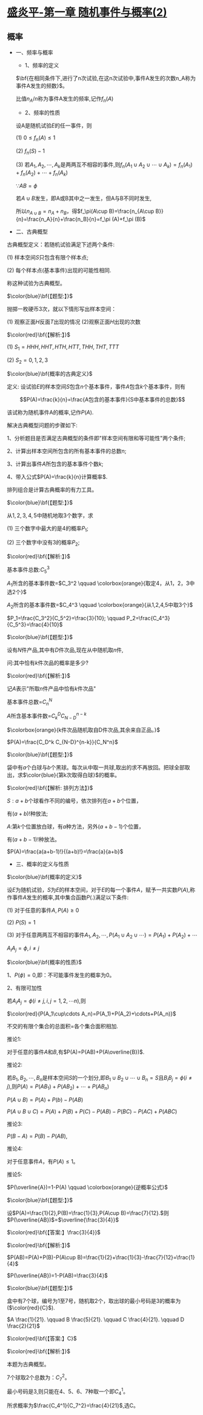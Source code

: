 # [盛炎平-第一章 随机事件与概率(2)](https://www.bilibili.com/video/BV1XJ411173b?p=4)

## 概率

- 一、频率与概率

  - 1、频率的定义

  $\bf{在相同条件下,进行了n次试验,在这n次试验中,事件A发生的次数n_A称为事件A发生的频数}$。

  比值$n_A/n$称为事件A发生的频率,记作$f_n (A)$

  - 2、频率的性质

  设A是随机试验$E$的任一事件，则

  (1) $0\leq f_n(A)\leq 1$

  (2) $f_n(S)-1$

  (3) 若$A_1,A_2,\cdots,A_k$是两两互不相容的事件,则$f_n(A_1\cup A_2\cup\cdots\cup A_k)=f_n(A_1)+f_n(A_2)+\cdots+f_n(A_k)$

  $\because AB=\phi$

  若$A\cup B$发生，即A或B其中之一发生，但A与B不同时发生,
  
  所以$n_{A\cup B}=n_A+n_B$，得$f_\pi(A\cup B)=\frac{n_{A\cup B}}{n}=\frac{n_A}{n}+\frac{n_B}{n}=f_\pi (A)+f_\pi (B)$

- 二、古典概型

古典概型定义：若随机试验满足下述两个条件:

(1) 样本空间$S$只包含有限个样本点;

(2) 每个样本点(基本事件)出现的可能性相同.

称这种试验为古典概型。

$\color{blue}\bf{【题型:】}$
  
抛掷一枚硬币3次，就以下情形写出样本空间：

(1) 观察正面$H$反面$T$出现的情况  (2)观察正面$H$出现的次数

$\color{red}\bf{【解析:】}$

(1) $S_1={HHH,HHT,HTH,HTT,THH,THT,TTT}$

(2) $S_2={0,1,2,3}$

$\color{blue}\bf{概率的古典定义}$

定义: 设试验$E$的样本空间$S$包含$n$个基本事件，事件$A$包含$k$个基本事件，则有

$$P(A)=\frac{k}{n}=\frac{A包含的基本事件}{S中基本事件的总数}$$

该试称为随机事件A的概率,记作$P(A)$.

解决古典概型问题的步骤如下:

1、分析题目是否满足古典概型的条件即"样本空间有限和等可能性"两个条件;

2、计算出样本空间所包含的所有基本事件的总数$n$;

3、计算出事件$A$所包含的基本事件个数$k$;

4、带入公式$P(A)=\frac{k}{n}计算概率$.

排列组合是计算古典概率的有力工具。

$\color{blue}\bf{【题型:】}$

从${1,2,3,4,5}$中随机地取3个数字，求

(1) 三个数字中最大的是4的概率$P_1$;

(2) 三个数字中没有3的概率$P_2$;

$\color{red}\bf{【解析:】}$

基本事件总数:$C_5^3$

$A_1$所含的基本事件数=$C_3^2 \qquad \colorbox{orange}{取定4，从1，2，3中选2个}$

$A_2$所含的基本事件数=$C_4^3 \qquad \colorbox{orange}{从1,2,4,5中取3个}$

$P_1=\frac{C_3^2}{C_5^2}=\frac{3}{10}; \qquad P_2=\frac{C_4^3}{C_5^3}=\frac{4}{10}$

$\color{blue}\bf{【题型:】}$

设有$N$件产品,其中有$D$件次品,现在从中随机取$n$件,

问:其中恰有$k$件次品的概率是多少?

$\color{red}\bf{【解析:】}$

记$A$表示"所取$n$件产品中恰有$k$件次品"

基本事件总数=$C_n^N$

$A$所含基本事件数=$C_k^D C_{N-D}^{n-k}$

$\colorbox{orange}{k件次品随机取自D件次品,其余来自正品。}$

$P(A)=\frac{C_D^k C_{N-D}^{n-k}}{C_N^n}$

$\color{blue}\bf{【题型:】}$

袋中有$a$个白球与$b$个黑球。每次从中取一共球,取出的求不再放回。把球全部取出，求$\color{blue}{第k次取得白球}$的概率。

$\color{red}\bf{【解析: 排列方法】}$

$S:a+b$个球看作不同的编号，依次排列在$a+b$个位置，

有$(a+b)!$种放法;

$A:$第$k$个位置放白球，有$a$种方法，另外$(a+b-1)$个位置，

有$(a+b-1)!$种放法。

$P(A)=\frac{a(a+b-1)!}{(a+b)!}=\frac{a}{a+b}$

- 三、概率的定义与性质

$\color{blue}\bf{概率的定义}$

设$E$为随机试验，$S$为$E$的样本空间，对于$E$的每一个事件$A$，赋予一共实数$P(A)$,称作事件$A$发生的概率,其中集合函数$P(.)$满足以下条件:

(1) 对于任意的事件$A,P(A)\geq 0$

(2) $P(S)=1$

(3) 对于任意两两互不相容的事件$A_1,A_2,\cdots,P(A_1\cup A_2 \cup \cdots)=P(A_1)+P(A_2)+\cdots$

$A_i A_j=\phi,i\neq j$

$\color{blue}\bf{概率的性质}$

1、$P(\phi)=0$,即：不可能事件发生的概率为0。

2、有限可加性

若$A_i A_j=\phi(i\neq j,i,j=1,2,\cdots n)$,则

$\color{red}{P(A_1\cup\cdots A_n)=P(A_1)+P(A_2)+\cdots+P(A_n)}$

不交的有限个集合的总面积=各个集合面积相加.

推论1:

对于任意的事件$A$和$B$,有$P(A)=P(AB)+P(A\overline{B})$.

推论2:

若$B_1,B_2,\cdots,B_n$是样本空间$S$的一个划分,即$B_1 \cup B_2\cup\cdots\cup B_n=S$且$B_i B_j=\phi(i\neq j)$,则$P(A)=P(A B_1)+P(A B_2)+\cdots+P(A B_n)$

$P(A\cup B)=P(A)+P(b)-P(AB)$

$P(A\cup B\cup C)=P(A)+P(B)+P(C)-P(AB)-P(BC)-P(AC)+P(ABC)$

推论3:

$P(B-A)=P(B)-P(AB)$,

推论4:

对于任意事件$A$，有$P(A)\leq 1$。

推论5:

$P(\overline{A})=1-P(A) \qquad  \colorbox{orange}{逆概率公式}$

$\color{blue}\bf{【题型:】}$

设$P(A)=\frac{1}{2},P(B)=\frac{1}{3},P(A\cup B)=\frac{7}{12}.$则$P(\overline{AB})$=$\overline{\frac{3}{4}}$

$\color{red}\bf{【答案:】\frac{3}{4}}$

$\color{red}\bf{【解析:】}$

$P(AB)=P(A)+P(B)-P(A\cup B)=\frac{1}{2}+\frac{1}{3}-\frac{7}{12}=\frac{1}{4}$

$P(\overline{AB})=1-P(AB)=\frac{3}{4}$

$\color{blue}\bf{【题型:】}$

盒中有7个球，编号为1至7号，随机取2个，取出球的最小号码是3的概率为($\color{red}{C}$).

$A \frac{1}{21}. \qquad B \frac{5}{21}. \qquad C \frac{4}{21}. \qquad D \frac{2}{21}$

$\color{red}\bf{【答案:】C}$

$\color{red}\bf{【解析:】}$

本题为古典概型。

7个球取2个总数为：$C_7^2$。

最小号码是3,则只能在4、5、6、7种取一个即$C_4^1$。

所求概率为$\frac{C_4^1}{C_7^2}=\frac{4}{21}$,选C。
